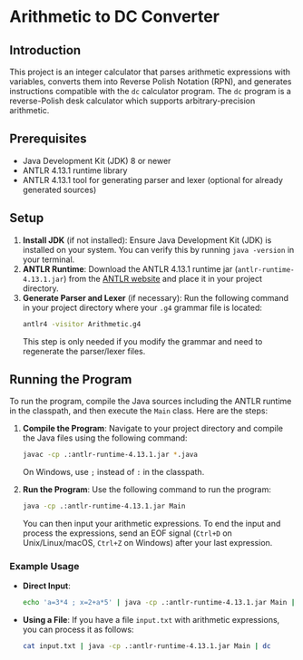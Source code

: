 # Arithmetic to DC Converter

## Introduction

This project is an integer calculator that parses arithmetic expressions with variables, converts them into Reverse Polish Notation (RPN), and generates instructions compatible with the `dc` calculator program. The `dc` program is a reverse-Polish desk calculator which supports arbitrary-precision arithmetic.

## Prerequisites

- Java Development Kit (JDK) 8 or newer
- ANTLR 4.13.1 runtime library
- ANTLR 4.13.1 tool for generating parser and lexer (optional for already generated sources)

## Setup

1. **Install JDK** (if not installed): Ensure Java Development Kit (JDK) is installed on your system. You can verify this by running `java -version` in your terminal.
2. **ANTLR Runtime**: Download the ANTLR 4.13.1 runtime jar (`antlr-runtime-4.13.1.jar`) from the [ANTLR website](https://www.antlr.org/download/antlr-4.13.1-complete.jar) and place it in your project directory.
3. **Generate Parser and Lexer** (if necessary): Run the following command in your project directory where your `.g4` grammar file is located:
   ```sh
   antlr4 -visitor Arithmetic.g4
   ```
   This step is only needed if you modify the grammar and need to regenerate the parser/lexer files.

## Running the Program

To run the program, compile the Java sources including the ANTLR runtime in the classpath, and then execute the `Main` class. Here are the steps:

1. **Compile the Program**: Navigate to your project directory and compile the Java files using the following command:

   ```sh
   javac -cp .:antlr-runtime-4.13.1.jar *.java
   ```

   On Windows, use `;` instead of `:` in the classpath.

2. **Run the Program**: Use the following command to run the program:
   ```sh
   java -cp .:antlr-runtime-4.13.1.jar Main
   ```
   You can then input your arithmetic expressions. To end the input and process the expressions, send an EOF signal (`Ctrl+D` on Unix/Linux/macOS, `Ctrl+Z` on Windows) after your last expression.

### Example Usage

- **Direct Input**:
  ```sh
  echo 'a=3*4 ; x=2+a*5' | java -cp .:antlr-runtime-4.13.1.jar Main | dc
  ```
- **Using a File**:
  If you have a file `input.txt` with arithmetic expressions, you can process it as follows:
  ```sh
  cat input.txt | java -cp .:antlr-runtime-4.13.1.jar Main | dc
  ```

